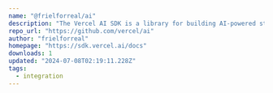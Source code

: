 ```yaml
---
name: "@frielforreal/ai"
description: "The Vercel AI SDK is a library for building AI-powered streaming text and chat UIs."
repo_url: "https://github.com/vercel/ai"
author: "frielforreal"
homepage: "https://sdk.vercel.ai/docs"
downloads: 1
updated: "2024-07-08T02:19:11.228Z"
tags: 
  - integration
---
```

